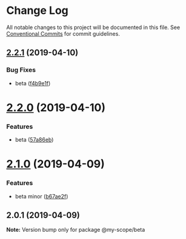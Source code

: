 # Change Log

All notable changes to this project will be documented in this file.
See [Conventional Commits](https://conventionalcommits.org) for commit guidelines.

## [2.2.1](https://github.com/nodkz/lerna-conventional-commits-example/compare/v2.2.0...v2.2.1) (2019-04-10)


### Bug Fixes

* beta ([f4b9e1f](https://github.com/nodkz/lerna-conventional-commits-example/commit/f4b9e1f))





# [2.2.0](https://github.com/nodkz/lerna-conventional-commits-example/compare/v2.1.0...v2.2.0) (2019-04-10)


### Features

* beta ([57a86eb](https://github.com/nodkz/lerna-conventional-commits-example/commit/57a86eb))





# [2.1.0](https://github.com/nodkz/lerna-conventional-commits-example/compare/v2.0.2...v2.1.0) (2019-04-09)


### Features

* beta minor ([b67ae2f](https://github.com/nodkz/lerna-conventional-commits-example/commit/b67ae2f))





## 2.0.1 (2019-04-09)

**Note:** Version bump only for package @my-scope/beta

